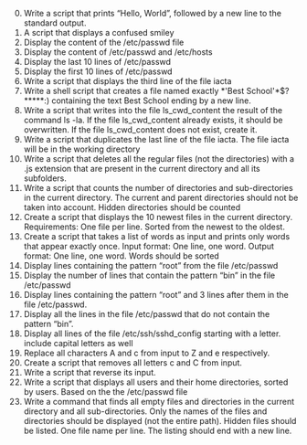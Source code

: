 0. Write a script that prints “Hello, World”, followed by a new line to the standard output.
1. A script that displays a confused smiley
2. Display the content of the /etc/passwd file
3. Display the content of /etc/passwd and /etc/hosts
4. Display the last 10 lines of /etc/passwd
5. Display the first 10 lines of /etc/passwd
6. Write a script that displays the third line of the file iacta
7. Write a shell script that creates a file named exactly \*\'Best School\'\*$\?\*\*\*\*\*:) containing the text Best School ending by a new line.
8. Write a script that writes into the file ls_cwd_content the result of the command ls -la. If the file ls_cwd_content already exists, it should be overwritten. If the file ls_cwd_content does not exist, create it.
9. Write a script that duplicates the last line of the file iacta. The file iacta will be in the working directory
10. Write a script that deletes all the regular files (not the directories) with a .js extension that are present in the current directory and all its subfolders.
11. Write a script that counts the number of directories and sub-directories in the current directory. The current and parent directories should not be taken into account. Hidden directories should be counted
12. Create a script that displays the 10 newest files in the current directory. Requirements: One file per line. Sorted from the newest to the oldest.
13. Create a script that takes a list of words as input and prints only words that appear exactly once. Input format: One line, one word. Output format: One line, one word. Words should be sorted
14. Display lines containing the pattern “root” from the file /etc/passwd
15. Display the number of lines that contain the pattern “bin” in the file /etc/passwd
16. Display lines containing the pattern “root” and 3 lines after them in the file /etc/passwd.
17. Display all the lines in the file /etc/passwd that do not contain the pattern “bin”.
18. Display all lines of the file /etc/ssh/sshd_config starting with a letter. include capital letters as well
19. Replace all characters A and c from input to Z and e respectively.
20. Create a script that removes all letters c and C from input.
21. Write a script that reverse its input.
22. Write a script that displays all users and their home directories, sorted by users. Based on the the /etc/passwd file
23. Write a command that finds all empty files and directories in the current directory and all sub-directories. Only the names of the files and directories should be displayed (not the entire path). Hidden files should be listed. One file name per line. The listing should end with a new line.
